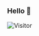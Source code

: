 ### Hello 👋
![Visitor](https://visitor-badge.laobi.icu/badge?page_id=Keerthi-Vibisan-S.Keerthi-Vibisan-S)


<!--
**SUJEETH-KRR/SUJEETH-KRR** is a ✨ _special_ ✨ repository because its `README.md` (this file) appears on your GitHub profile.

Here are some ideas to get you started:

- 🔭 I’m currently working on ...
- 🌱 I’m currently learning ...
- 👯 I’m looking to collaborate on ...
- 🤔 I’m looking for help with ...
- 💬 Ask me about ...
- 📫 How to reach me: ...
- 😄 Pronouns: ...
- ⚡ Fun fact: ...
-->
